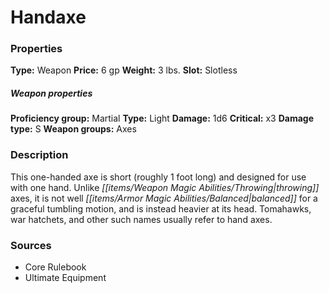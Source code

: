 ﻿---
Title: "Handaxe"
Type: "Weapon"
Price: "6 gp"
Weight: "3 lbs."
Slot: "Slotless"
Proficiency group: "Martial"
Weapon properties Type: "Light"
Damage: "1d6"
Critical: "x3"
Damage type: "S"
Weapon groups: "Axes"
Description: |
  "This one-handed axe is short (roughly 1 foot long) and designed for use with one hand. Unlike throwing axes, it is not well balanced for a graceful tumbling motion, and is instead heavier at its head. Tomahawks, war hatchets, and other such names usually refer to hand axes."
Sources: "['Core Rulebook', 'Ultimate Equipment']"
---

# Handaxe

### Properties

**Type:** Weapon **Price:** 6 gp **Weight:** 3 lbs. **Slot:** Slotless

##### Weapon properties

**Proficiency group:** Martial **Type:** Light **Damage:** 1d6 **Critical:** x3 **Damage type:** S **Weapon groups:** Axes

### Description

This one-handed axe is short (roughly 1 foot long) and designed for use with one hand. Unlike _[[items/Weapon Magic Abilities/Throwing|throwing]]_ axes, it is not well _[[items/Armor Magic Abilities/Balanced|balanced]]_ for a graceful tumbling motion, and is instead heavier at its head. Tomahawks, war hatchets, and other such names usually refer to hand axes.

### Sources

* Core Rulebook
* Ultimate Equipment